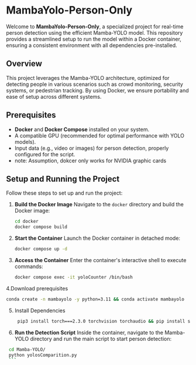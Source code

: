 # MambaYolo-Person-Only

Welcome to **MambaYolo-Person-Only**, a specialized project for real-time person detection using the efficient Mamba-YOLO model. This repository provides a streamlined setup to run the model within a Docker container, ensuring a consistent environment with all dependencies pre-installed.

## Overview

This project leverages the Mamba-YOLO architecture, optimized for detecting people in various scenarios such as crowd monitoring, security systems, or pedestrian tracking. By using Docker, we ensure portability and ease of setup across different systems.

## Prerequisites

- **Docker** and **Docker Compose** installed on your system.
- A compatible GPU (recommended for optimal performance with YOLO models).
- Input data (e.g., video or images) for person detection, properly configured for the script.
- note: Assumption, dokcer only works for NVIDIA graphic cards 

## Setup and Running the Project

Follow these steps to set up and run the project:

1. **Build the Docker Image**
   Navigate to the `docker` directory and build the Docker image:

   ```bash
   cd docker
   docker compose build
   
2. **Start the Container** Launch the Docker container in detached mode:

   ```bash
   docker compose up -d

4. **Access the Container** Enter the container's interactive shell to execute commands:

   ```bash
   docker compose exec -it yoloCounter /bin/bash

4.Download prerequisites

   ```bash
   conda create -n mambayolo -y python=3.11 && conda activate mambayolo
   ```

5. Install Dependencies

   ```bash
    pip3 install torch===2.3.0 torchvision torchaudio && pip install seaborn thop timm einops && cd selective_scan && pip install . && cd .. && pip install -v -e .
    ```

6.   **Run the Detection Script** Inside the container, navigate to the Mamba-YOLO directory and run the main script to start person detection:

   ```bash
    cd Mamba-YOLO/
    python yolosComparition.py
    ```
